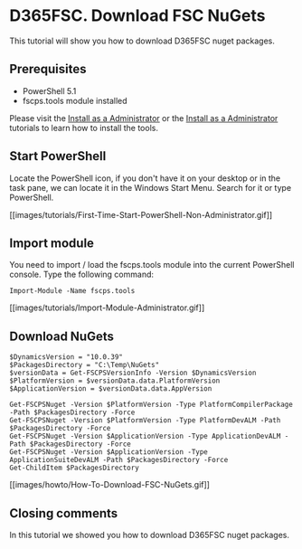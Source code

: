 ﻿# **D365FSC. Download FSC NuGets**

This tutorial will show you how to download D365FSC nuget packages.

## **Prerequisites**
* PowerShell 5.1
* fscps.tools module installed

Please visit the [Install as a Administrator](https://github.com/fscpscollaborative/fscps.tools/wiki/Tutorial-Install-Administrator) or the [Install as a Administrator](https://github.com/fscpscollaborative/fscps.tools/wiki/Tutorial-Install-Non-Administrator) tutorials to learn how to install the tools.

## **Start PowerShell**
Locate the PowerShell icon, if you don't have it on your desktop or in the task pane, we can locate it in the Windows Start Menu. Search for it or type PowerShell.

[[images/tutorials/First-Time-Start-PowerShell-Non-Administrator.gif]]

## **Import module**
You need to import / load the fscps.tools module into the current PowerShell console. Type the following command:

```
Import-Module -Name fscps.tools
```

[[images/tutorials/Import-Module-Administrator.gif]]

## **Download NuGets**


```
$DynamicsVersion = "10.0.39"
$PackagesDirectory = "C:\Temp\NuGets"
$versionData = Get-FSCPSVersionInfo -Version $DynamicsVersion
$PlatformVersion = $versionData.data.PlatformVersion
$ApplicationVersion = $versionData.data.AppVersion

Get-FSCPSNuget -Version $PlatformVersion -Type PlatformCompilerPackage -Path $PackagesDirectory -Force
Get-FSCPSNuget -Version $PlatformVersion -Type PlatformDevALM -Path $PackagesDirectory -Force
Get-FSCPSNuget -Version $ApplicationVersion -Type ApplicationDevALM -Path $PackagesDirectory -Force
Get-FSCPSNuget -Version $ApplicationVersion -Type ApplicationSuiteDevALM -Path $PackagesDirectory -Force
Get-ChildItem $PackagesDirectory

```

[[images/howto/How-To-Download-FSC-NuGets.gif]]

## **Closing comments**
In this tutorial we showed you how to download D365FSC nuget packages.